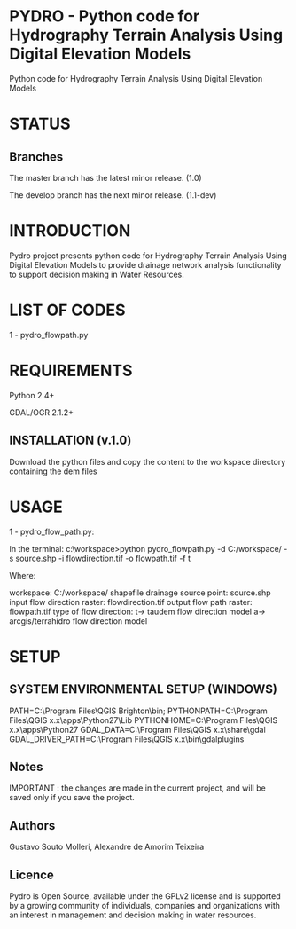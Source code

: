 # PYDRO - Python code for Hydrography Terrain Analysis Using Digital Elevation Models
Python code for Hydrography Terrain Analysis Using Digital Elevation Models

# STATUS

## Branches

The master branch has the latest minor release. (1.0)

The develop branch has the next minor release. (1.1-dev)

# INTRODUCTION

Pydro project presents python code for Hydrography Terrain Analysis Using Digital Elevation Models to provide drainage network analysis functionality to support decision making in Water Resources.

# LIST OF CODES

1 - pydro_flowpath.py

# REQUIREMENTS

Python 2.4+

GDAL/OGR 2.1.2+

## INSTALLATION (v.1.0)

Download the python files and copy the content to the workspace directory containing the dem files

# USAGE

1 - pydro_flow_path.py:

In the terminal: c:\workspace>python pydro_flowpath.py -d C:/workspace/ -s source.shp -i flowdirection.tif -o flowpath.tif -f t

Where:

workspace: C:/workspace/
shapefile drainage source point: source.shp
input flow direction raster: flowdirection.tif
output flow path raster: flowpath.tif
type of flow direction: t-> taudem flow direction model a-> arcgis/terrahidro flow direction model

# SETUP

## SYSTEM ENVIRONMENTAL SETUP (WINDOWS)

PATH=C:\Program Files\QGIS Brighton\bin;
PYTHONPATH=C:\Program Files\QGIS x.x\apps\Python27\Lib
PYTHONHOME=C:\Program Files\QGIS x.x\apps\Python27
GDAL_DATA=C:\Program Files\QGIS x.x\share\gdal
GDAL_DRIVER_PATH=C:\Program Files\QGIS x.x\bin\gdalplugins  

## Notes

IMPORTANT : the changes are made in the current project, and will be saved only if you save the project.

## Authors

Gustavo Souto Molleri, Alexandre de Amorim Teixeira

## Licence

Pydro is Open Source, available under the GPLv2 license and is supported by a growing community of individuals, companies and organizations with an interest in management and decision making in water resources.
